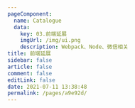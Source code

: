 ```yaml
---
pageComponent:
  name: Catalogue
  data:
    key: 03.前端延展
    imgUrl: /img/ui.png
    description: Webpack、Node、微信相关
title: 前端延展
sidebar: false
article: false
comment: false
editLink: false
date: 2021-07-11 13:38:48
permalink: /pages/a9e92d/
---
```

